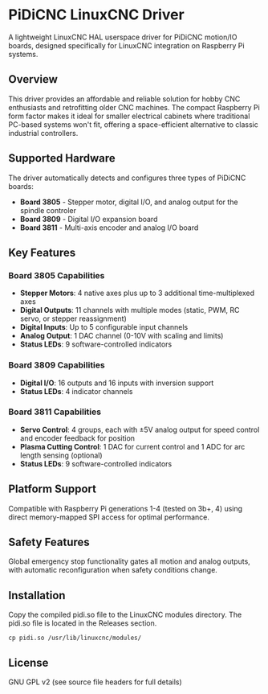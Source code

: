 # PiDiCNC LinuxCNC Driver

A lightweight LinuxCNC HAL userspace driver for PiDiCNC motion/IO boards, designed specifically for LinuxCNC integration on Raspberry Pi systems.

## Overview

This driver provides an affordable and reliable solution for hobby CNC enthusiasts and retrofitting older CNC machines. The compact Raspberry Pi form factor makes it ideal for smaller electrical cabinets where traditional PC-based systems won't fit, offering a space-efficient alternative to classic industrial controllers.

## Supported Hardware

The driver automatically detects and configures three types of PiDiCNC boards:

- **Board 3805** - Stepper motor, digital I/O, and analog output for the spindle controler
- **Board 3809** - Digital I/O expansion board  
- **Board 3811** - Multi-axis encoder and analog I/O board

## Key Features

### Board 3805 Capabilities
- **Stepper Motors**: 4 native axes plus up to 3 additional time-multiplexed axes
- **Digital Outputs**: 11 channels with multiple modes (static, PWM, RC servo, or stepper reassignment)
- **Digital Inputs**: Up to 5 configurable input channels
- **Analog Output**: 1 DAC channel (0-10V with scaling and limits)
- **Status LEDs**: 9 software-controlled indicators

### Board 3809 Capabilities  
- **Digital I/O**: 16 outputs and 16 inputs with inversion support
- **Status LEDs**: 4 indicator channels

### Board 3811 Capabilities
- **Servo Control**: 4 groups, each with ±5V analog output for speed control and encoder feedback for position
- **Plasma Cutting Control**: 1 DAC for current control and 1 ADC for arc length sensing (optional)
- **Status LEDs**: 9 software-controlled indicators

## Platform Support

Compatible with Raspberry Pi generations 1-4 (tested on 3b+, 4) using direct memory-mapped SPI access for optimal performance.

## Safety Features

Global emergency stop functionality gates all motion and analog outputs, with automatic reconfiguration when safety conditions change.

## Installation

Copy the compiled pidi.so file to the LinuxCNC modules directory. The pidi.so file is located in the Releases section.
```
cp pidi.so /usr/lib/linuxcnc/modules/
```
## License

GNU GPL v2 (see source file headers for full details)

